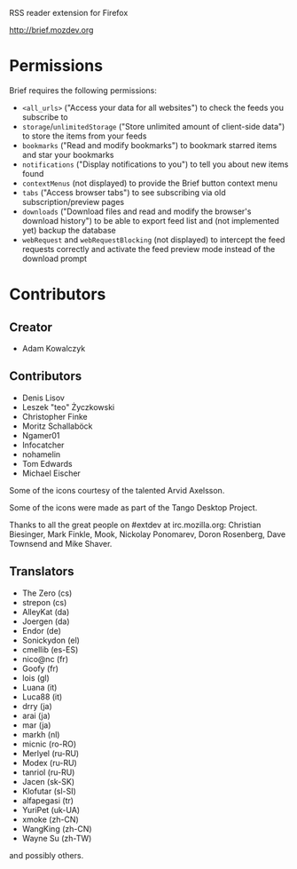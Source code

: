 RSS reader extension for Firefox

http://brief.mozdev.org

# Permissions

Brief requires the following permissions:

- `<all_urls>` ("Access your data for all websites") to check the feeds you subscribe to
- `storage`/`unlimitedStorage` ("Store unlimited amount of client-side data") to store the items from your feeds
- `bookmarks` ("Read and modify bookmarks") to bookmark starred items and star your bookmarks
- `notifications` ("Display notifications to you") to tell you about new items found
- `contextMenus` (not displayed) to provide the Brief button context menu
- `tabs` ("Access browser tabs") to see subscribing via old subscription/preview pages
- `downloads` ("Download files and read and modify the browser's download history") to be able to export feed list and (not implemented yet) backup the database
- `webRequest` and `webRequestBlocking` (not displayed) to intercept the feed requests correctly and activate the feed preview mode instead of the download prompt

# Contributors

## Creator

- Adam Kowalczyk

## Contributors

- Denis Lisov
- Leszek "teo" Życzkowski
- Christopher Finke
- Moritz Schallaböck
- Ngamer01
- Infocatcher
- nohamelin
- Tom Edwards
- Michael Eischer

Some of the icons courtesy of the talented Arvid Axelsson.

Some of the icons were made as part of the Tango Desktop Project.

Thanks to all the great people on #extdev at irc.mozilla.org: Christian Biesinger, Mark Finkle, Mook, Nickolay Ponomarev, Doron Rosenberg, Dave Townsend and Mike Shaver.

## Translators

- The Zero (cs)
- strepon (cs)
- AlleyKat (da)
- Joergen (da)
- Endor (de)
- Sonickydon (el)
- cmellib (es-ES)
- nico@nc (fr)
- Goofy (fr)
- lois (gl)
- Luana (it)
- Luca88 (it)
- drry (ja)
- arai (ja)
- mar (ja)
- markh (nl)
- micnic (ro-RO)
- Merlyel (ru-RU)
- Modex (ru-RU)
- tanriol (ru-RU)
- Jacen (sk-SK)
- Klofutar (sl-SI)
- alfapegasi (tr)
- YuriPet (uk-UA)
- xmoke (zh-CN)
- WangKing (zh-CN)
- Wayne Su (zh-TW)

and possibly others.
